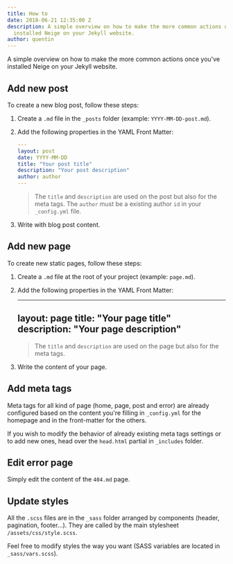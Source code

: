 ```yaml
---
title: How to
date: 2018-06-21 12:35:00 Z
description: A simple overview on how to make the more common actions once you've
  installed Neige on your Jekyll website.
author: quentin
---
```


A simple overview on how to make the more common actions once you've installed Neige on your Jekyll website.

## Add new post

To create a new blog post, follow these steps:

1. Create a `.md` file in the `_posts` folder (example: `YYYY-MM-DD-post.md`).

2. Add the following properties in the YAML Front Matter:
      ```yml
      ---
      layout: post
      date: YYYY-MM-DD
      title: "Your post title"
      description: "Your post description"
      author: author
      ---
      ```

   > The `title` and `description` are used on the post but also for the meta tags. The `author` must be a existing author `id` in your `_config.yml` file.

3. Write with blog post content.

## Add new page

To create new static pages, follow these steps:

1. Create a `.md` file at the root of your project (example: `page.md`).

2. Add the following properties in the YAML Front Matter:

      ---
      layout: page
      title: "Your page title"
      description: "Your page description"
      ---

   > The `title` and `description` are used on the page but also for the meta tags.

3. Write the content of your page.

## Add meta tags

Meta tags for all kind of page (home, page, post and error) are already configured based on the content you're filling in `_config.yml` for the homepage and in the front-matter for the others.

If you wish to modify the behavior of already existing meta tags settings or to add new ones, head over the `head.html` partial in `_includes` folder.

## Edit error page

Simply edit the content of the `404.md` page.

## Update styles

All the `.scss` files are in the `_sass` folder arranged by components (header, pagination, footer...). They are called by the main stylesheet `/assets/css/style.scss`.

Feel free to modify styles the way you want (SASS variables are located in `_sass/vars.scss`).